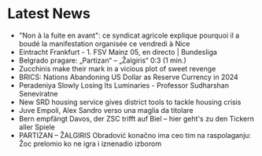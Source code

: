 # Latest News
-  "Non à la fuite en avant": ce syndicat agricole explique pourquoi il a boudé la manifestation organisée ce vendredi à Nice
-  Eintracht Frankfurt - 1. FSV Mainz 05, en directo | Bundesliga
-  Belgrado pragare: „Partizan“ – „Žalgiris“ 0:3 (1 min.)
-  Zucchinis make their mark in a vicious plot of sweet revenge
-  BRICS: Nations Abandoning US Dollar as Reserve Currency in 2024
-  Peradeniya Slowly Losing Its Luminaries - Professor Sudharshan Seneviratne
-  New SRD housing service gives district tools to tackle housing crisis
-  Juve Empoli, Alex Sandro verso una maglia da titolare
-  Bern empfängt Davos, der ZSC trifft auf Biel – hier geht's zu den Tickern aller Spiele
-  PARTIZAN – ŽALGIRIS Obradović konačno ima ceo tim na raspolaganju: Žoc prelomio ko ne igra i iznenadio izborom
